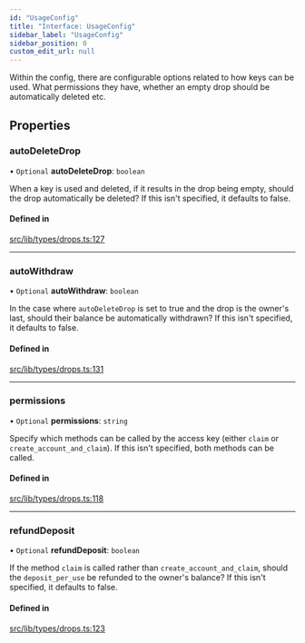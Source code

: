 ```yaml
---
id: "UsageConfig"
title: "Interface: UsageConfig"
sidebar_label: "UsageConfig"
sidebar_position: 0
custom_edit_url: null
---
```


Within the config, there are configurable options related to how keys can be used. What permissions they have, whether an empty drop should be automatically deleted etc.

## Properties

### autoDeleteDrop

• `Optional` **autoDeleteDrop**: `boolean`

When a key is used and deleted, if it results in the drop being empty, should the drop automatically be deleted? If this isn't specified, it defaults to false.

#### Defined in

[src/lib/types/drops.ts:127](https://github.com/keypom/keypom-js/blob/8c566df/src/lib/types/drops.ts#L127)

___

### autoWithdraw

• `Optional` **autoWithdraw**: `boolean`

In the case where `autoDeleteDrop` is set to true and the drop is the owner's last, should their balance be automatically withdrawn? If this isn't specified, it defaults to false.

#### Defined in

[src/lib/types/drops.ts:131](https://github.com/keypom/keypom-js/blob/8c566df/src/lib/types/drops.ts#L131)

___

### permissions

• `Optional` **permissions**: `string`

Specify which methods can be called by the access key (either `claim` or `create_account_and_claim`). If this isn't specified, both methods can be called.

#### Defined in

[src/lib/types/drops.ts:118](https://github.com/keypom/keypom-js/blob/8c566df/src/lib/types/drops.ts#L118)

___

### refundDeposit

• `Optional` **refundDeposit**: `boolean`

If the method `claim` is called rather than `create_account_and_claim`, should the `deposit_per_use` be refunded to the owner's balance?
If this isn't specified, it defaults to false.

#### Defined in

[src/lib/types/drops.ts:123](https://github.com/keypom/keypom-js/blob/8c566df/src/lib/types/drops.ts#L123)
